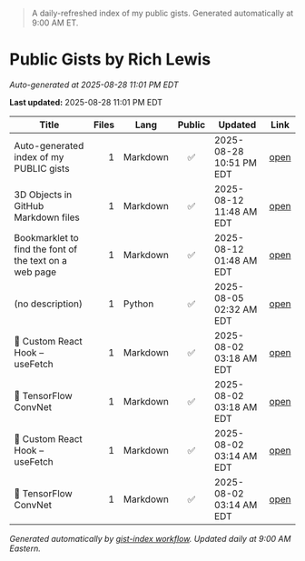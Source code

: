 > A daily-refreshed index of my public gists. Generated automatically at 9:00 AM ET.
# Public Gists by Rich Lewis

_Auto-generated at 2025-08-28 11:01 PM EDT_

**Last updated:** 2025-08-28 11:01 PM EDT

<div class="table-wrap" markdown="1">

| Title | Files | Lang | Public | Updated | Link |
|---|---:|---|:---:|---|---|
| Auto-generated index of my PUBLIC gists | 1 | Markdown | ✅ | 2025-08-28 10:51 PM EDT | [open](https://gist.github.com/RichLewis007/a48c0ac6b651a36724ce6314d5242c74) |
| 3D Objects in GitHub Markdown files | 1 | Markdown | ✅ | 2025-08-12 11:48 AM EDT | [open](https://gist.github.com/RichLewis007/31093ca3c017021f1e502edd96bf89e7) |
| Bookmarklet to find the font of the text on a web page | 1 | Markdown | ✅ | 2025-08-12 01:48 AM EDT | [open](https://gist.github.com/RichLewis007/45384ad7d26361b85d8acbd2127a48fe) |
| (no description) | 1 | Python | ✅ | 2025-08-05 02:32 AM EDT | [open](https://gist.github.com/RichLewis007/e17ee64d75a3310518a50b3109211284) |
| 🔄 Custom React Hook – useFetch | 1 | Markdown | ✅ | 2025-08-02 03:18 AM EDT | [open](https://gist.github.com/RichLewis007/94dc04cd0150766bff8cd23c984843c0) |
| 🧠 TensorFlow ConvNet | 1 | Markdown | ✅ | 2025-08-02 03:18 AM EDT | [open](https://gist.github.com/RichLewis007/33acea5d8a3ff20ffe01918e73551b83) |
| 🔄 Custom React Hook – useFetch | 1 | Markdown | ✅ | 2025-08-02 03:14 AM EDT | [open](https://gist.github.com/RichLewis007/5a8690880627e4b66fe231ba5691fe18) |
| 🧠 TensorFlow ConvNet | 1 | Markdown | ✅ | 2025-08-02 03:14 AM EDT | [open](https://gist.github.com/RichLewis007/39c9c5bcf59037c030a84501212a0733) |
</div>

_Generated automatically by [gist-index workflow](https://github.com/RichLewis007/gist-index). Updated daily at 9:00 AM Eastern._
